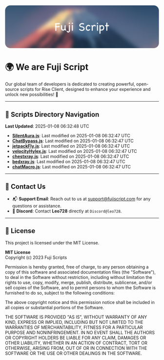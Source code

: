 ![Banner](.github/b.webp)

# 🌍 **We are Fuji Script**

Our global team of developers is dedicated to creating powerful, open-source scripts for Rise Client, designed to enhance your experience and unlock new possibilities! 🌟

---
<!-- SCRIPTS_NAVIGATION_START -->
## 📂 **Scripts Directory Navigation**

**Last Updated**: 2025-01-08 06:32:48 UTC

- **[SilentAura.js](scripts/SilentAura.js)**: Last modified on 2025-01-08 06:32:47 UTC
- **[ChatBypass.js](scripts/ChatBypass.js)**: Last modified on 2025-01-08 06:32:47 UTC
- **[jetpackFly.js](scripts/jetpackFly.js)**: Last modified on 2025-01-08 06:32:47 UTC
- **[velocityHylex.js](scripts/velocityHylex.js)**: Last modified on 2025-01-08 06:32:47 UTC
- **[chestxray.js](scripts/chestxray.js)**: Last modified on 2025-01-08 06:32:47 UTC
- **[bedxray.js](scripts/bedxray.js)**: Last modified on 2025-01-08 06:32:47 UTC
- **[chatMacro.js](scripts/chatMacro.js)**: Last modified on 2025-01-08 06:32:47 UTC

<!-- SCRIPTS_NAVIGATION_END -->

---

## 💬 **Contact Us**  
- 📬 **Support Email**: Reach out to us at [support@fujiscript.com](mailto:support@fujiscript.com) for any questions or assistance.  
- 💬 **Discord**: Contact **Leo728** directly at `Discord@leo728`.

---

## 📜 **License**

This project is licensed under the MIT License.  

**MIT License**  
Copyright (c) 2023 Fuji Scripts  

Permission is hereby granted, free of charge, to any person obtaining a copy of this software and associated documentation files (the "Software"), to deal in the Software without restriction, including without limitation the rights to use, copy, modify, merge, publish, distribute, sublicense, and/or sell copies of the Software, and to permit persons to whom the Software is furnished to do so, subject to the following conditions:  

The above copyright notice and this permission notice shall be included in all copies or substantial portions of the Software.  

THE SOFTWARE IS PROVIDED "AS IS", WITHOUT WARRANTY OF ANY KIND, EXPRESS OR IMPLIED, INCLUDING BUT NOT LIMITED TO THE WARRANTIES OF MERCHANTABILITY, FITNESS FOR A PARTICULAR PURPOSE AND NONINFRINGEMENT. IN NO EVENT SHALL THE AUTHORS OR COPYRIGHT HOLDERS BE LIABLE FOR ANY CLAIM, DAMAGES OR OTHER LIABILITY, WHETHER IN AN ACTION OF CONTRACT, TORT OR OTHERWISE, ARISING FROM, OUT OF OR IN CONNECTION WITH THE SOFTWARE OR THE USE OR OTHER DEALINGS IN THE SOFTWARE.  

